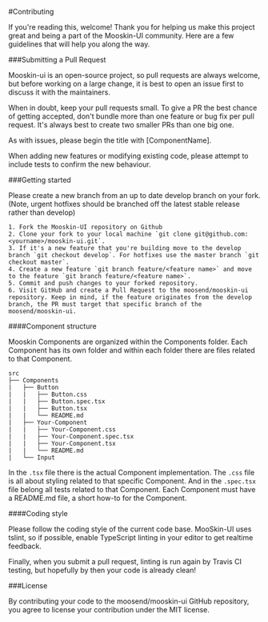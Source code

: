 #Contributing

If you're reading this, welcome! Thank you for helping us make this project great and being a part of the Mooskin-UI community. Here are a few guidelines that will help you along the way.

###Submitting a Pull Request

Mooskin-ui is an open-source project, so pull requests are always welcome, but before working on a large change, it is best to open an issue first to discuss it with the maintainers.

When in doubt, keep your pull requests small. To give a PR the best chance of getting accepted, don't bundle more than one feature or bug fix per pull request. It's always best to create two smaller PRs than one big one.

As with issues, please begin the title with [ComponentName].

When adding new features or modifying existing code, please attempt to include tests to confirm the new behaviour.

###Getting started

Please create a new branch from an up to date develop branch on your fork. (Note, urgent hotfixes should be branched off the latest stable release rather than develop)

    1. Fork the Mooskin-UI repository on Github
    2. Clone your fork to your local machine `git clone git@github.com:<yourname>/mooskin-ui.git`.
    3. If it's a new feature that you're building move to the develop branch `git checkout develop`. For hotfixes use the master branch `git checkout master`.
    4. Create a new feature `git branch feature/<feature name>` and move to the feature `git branch feature/<feature name>`.
    5. Commit and push changes to your forked repository.
    6. Visit GitHub and create a Pull Request to the moosend/mooskin-ui repository. Keep in mind, if the feature originates from the develop branch, the PR must target that specific branch of the moosend/mooskin-ui.

####Component structure

Mooskin Components are organized within the Components folder. Each Component has its own folder and within each folder there are files related to that Component.

```
src
├── Components
|   ├── Button
|   |   ├── Button.css
|   |   ├── Button.spec.tsx
|   |   ├── Button.tsx
|   |   └── README.md
|   ├── Your-Component
|   |   ├── Your-Component.css
|   |   ├── Your-Component.spec.tsx
|   |   ├── Your-Component.tsx
|   |   └── README.md
|   └── Input

```

In the `.tsx` file there is the actual Component implementation. The `.css` file is all about styling related to that specific Component. And in the `.spec.tsx` file belong all tests related to that Component. Each Component must have a README.md file, a short how-to for the Component.


####Coding style

Please follow the coding style of the current code base. MooSkin-UI uses tslint, so if possible, enable TypeScript linting in your editor to get realtime feedback.

Finally, when you submit a pull request, linting is run again by Travis CI testing, but hopefully by then your code is already clean!

###License

By contributing your code to the moosend/mooskin-ui GitHub repository, you agree to license your contribution under the MIT license.